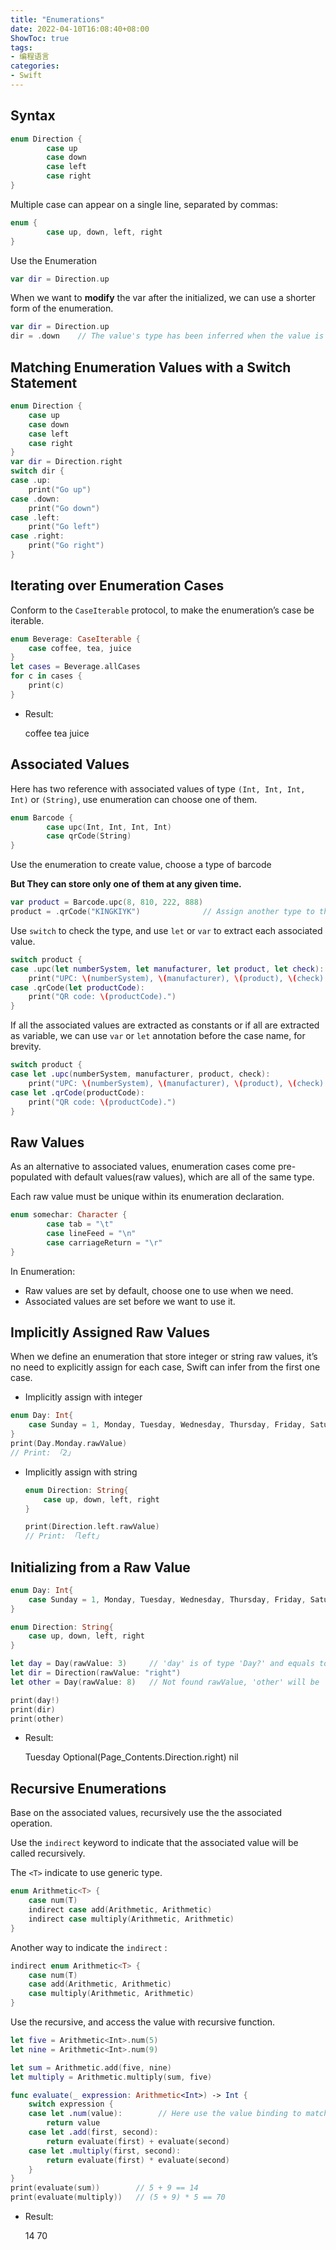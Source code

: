 ```yaml
---
title: "Enumerations"
date: 2022-04-10T16:08:40+08:00
ShowToc: true
tags:
- 编程语言
categories:
- Swift
---
```



## Syntax

```swift
enum Direction {
		case up
		case down
		case left
		case right
}
```

Multiple case can appear on a single line, separated by commas:

```swift
enum {
		case up, down, left, right
}
```

Use the Enumeration

```swift
var dir = Direction.up
```

When we want to **modify** the var after the initialized, we can use a shorter form of the enumeration.

```swift
var dir = Direction.up
dir = .down    // The value's type has been inferred when the value is in initializing.
```

## Matching Enumeration Values with a Switch Statement

```swift
enum Direction {
    case up
    case down
    case left
    case right
}
var dir = Direction.right
switch dir {
case .up:
    print("Go up")
case .down:
    print("Go down")
case .left:
    print("Go left")
case .right:
    print("Go right")
}
```

## Iterating over Enumeration Cases

Conform to the `CaseIterable` protocol,  to make the enumeration’s case be iterable.

```swift
enum Beverage: CaseIterable {
    case coffee, tea, juice
}
let cases = Beverage.allCases
for c in cases {
    print(c)
}
```

- Result:
    
    coffee
    tea
    juice
    

## Associated Values

Here has two reference with associated values of type `(Int, Int, Int, Int)` or `(String)`, use enumeration can choose one of them.

```swift
enum Barcode {
		case upc(Int, Int, Int, Int)
		case qrCode(String)
}
```

Use the enumeration to create value, choose a type of barcode

**But They can store only one of them at any given time.**

```swift
var product = Barcode.upc(8, 810, 222, 888)
product = .qrCode("KINGKIYK")              // Assign another type to the same product.
```

Use `switch` to check the type, and use `let` or `var` to extract each associated value.

```swift
switch product {
case .upc(let numberSystem, let manufacturer, let product, let check):
    print("UPC: \(numberSystem), \(manufacturer), \(product), \(check).")
case .qrCode(let productCode):
    print("QR code: \(productCode).")
}
```

If all the associated values are extracted as constants or if all are extracted as variable, we can use `var` or `let` annotation before the case name, for brevity. 

```swift
switch product {
case let .upc(numberSystem, manufacturer, product, check):
    print("UPC: \(numberSystem), \(manufacturer), \(product), \(check).")
case let .qrCode(productCode):
    print("QR code: \(productCode).")
}
```

## Raw Values

As an alternative to associated values, enumeration cases come pre-populated with default values(raw values), which are all of the same type.

Each raw value must be unique within its enumeration declaration.

```swift
enum somechar: Character {
		case tab = "\t"
		case lineFeed = "\n"
		case carriageReturn = "\r"
}
```

In Enumeration:

- Raw values are set by default, choose one to use when we need.
- Associated values are set before we want to use it.

## Implicitly Assigned Raw Values

When we define an enumeration that store integer or string raw values, it’s no need to explicitly assign for each case, Swift can infer from the first one case.

- Implicitly assign with integer

```swift
enum Day: Int{
    case Sunday = 1, Monday, Tuesday, Wednesday, Thursday, Friday, Saturday
}
print(Day.Monday.rawValue)
// Print: 「2」
```

- Implicitly assign with string
    
    ```swift
    enum Direction: String{
        case up, down, left, right
    }
    
    print(Direction.left.rawValue)
    // Print: 「left」
    ```
    

## Initializing from a Raw Value

```swift
enum Day: Int{
    case Sunday = 1, Monday, Tuesday, Wednesday, Thursday, Friday, Saturday
}

enum Direction: String{
    case up, down, left, right
}

let day = Day(rawValue: 3)     // 'day' is of type 'Day?' and equals to Day.Tuesday 
let dir = Direction(rawValue: "right")
let other = Day(rawValue: 8)   // Not found rawValue, 'other' will be 'nil'

print(day!)
print(dir)
print(other)
```

- Result:
    
    Tuesday
    Optional(Page_Contents.Direction.right)
    nil
    

## Recursive Enumerations

Base on the associated values, recursively use the the associated operation.

Use the `indirect` keyword to indicate that the associated value will be called recursively.

The `<T>` indicate to use generic type.

```swift
enum Arithmetic<T> {
    case num(T)
    indirect case add(Arithmetic, Arithmetic)
    indirect case multiply(Arithmetic, Arithmetic)
}
```

Another way to indicate the `indirect` :

```swift
indirect enum Arithmetic<T> {
    case num(T)
    case add(Arithmetic, Arithmetic)
    case multiply(Arithmetic, Arithmetic)
}
```

Use the recursive, and access the value with recursive function.

```swift
let five = Arithmetic<Int>.num(5)
let nine = Arithmetic<Int>.num(9)

let sum = Arithmetic.add(five, nine)
let multiply = Arithmetic.multiply(sum, five)

func evaluate(_ expression: Arithmetic<Int>) -> Int {
    switch expression {
    case let .num(value):        // Here use the value binding to match the expression.
        return value
    case let .add(first, second):
        return evaluate(first) + evaluate(second)
    case let .multiply(first, second):
        return evaluate(first) * evaluate(second)
    }
}
print(evaluate(sum))        // 5 + 9 == 14
print(evaluate(multiply))   // (5 + 9) * 5 == 70
```

- Result:
    
    14
    70